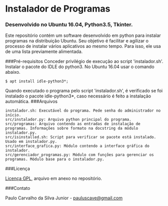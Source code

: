 # Instalador de Programas
### Desenvolvido no Ubuntu 16.04, Python3.5, Tkinter.

Este repositório contém um software desenvolvido em python para instalar programas na distribuição Ubuntu. Seu objetivo é facilitar e agilizar o processo de instalar vários aplicativos ao mesmo tempo. Para isso, ele usa de uma lista previamente alimentada.

###Pré-requisitos
Conceder privilégio de execução ao script 'instalador.sh'.
Instalar o pacote do IDLE do python3. No Ubuntu 16.04 usar o comando abaixo.
```
$ apt install idle-python3*;
```
Quando executado o programa pelo script 'instalador.sh', é verificado se foi instalado o pacote idle-python3*, caso necessário é feito a instalação automática.
###Arquivos

```
instalador.sh: Executável do programa. Pede senha do administrador no início.
src/instalador.py: Arquivo python principal do programa.
src/programas: Arquivo contendo as entradas de instalação de programas. Informações sobre formato na docstring da módulo instalador.py.
src/isinstalled.sh: Script para verificar se pacote está instalado. Usado em instalador.py.
src/interface_grafica.py: Módulo contendo a interface gráfica do instalador.
src/gerenciador_programas.py: Módulo com funções para gerenciar os programas. Módulo base para o instalador.py.
```

###Licença

[Licença GPL](https://github.com/paulocsilvajr/instalador-programas/blob/master/license_gpl.txt), arquivo em anexo no repositório.

###Contato

Paulo Carvalho da Silva Junior - pauluscave@gmail.com
